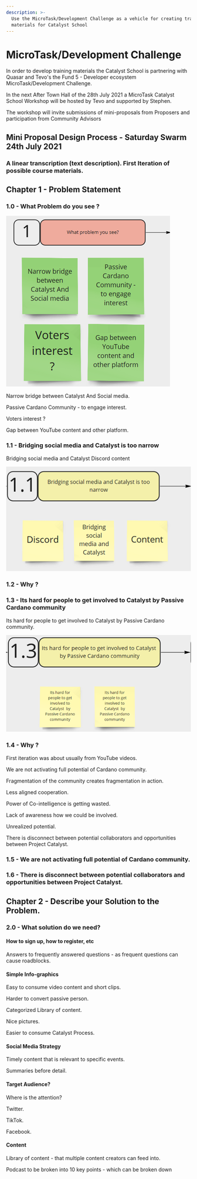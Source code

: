 ```yaml
---
description: >-
  Use the MicroTask/Development Challenge as a vehicle for creating training
  materials for Catalyst School
---
```


# MicroTask/Development Challenge

In order to develop training materials the Catalyst School is partnering with Quasar and Tevo's the Fund 5 - Developer ecosystem MicroTask/Development Challenge.

In the next After Town Hall of the 28th July 2021 a MicroTask Catalyst School Workshop will be hosted by Tevo and supported by Stephen.

The workshop will invite submissions of mini-proposals from Proposers and participation from Community Advisors

## Mini Proposal Design Process - Saturday Swarm 24th July 2021

### A linear transcription \(text description\). First Iteration of possible course materials.

## Chapter 1 - Problem Statement

### 1.0 - What Problem do you see ?

![1.0 - What Problem do you see ?](.gitbook/assets/2021-07-25-4-.png)

Narrow bridge between Catalyst And Social media.

Passive Cardano Community - to engage interest.

Voters interest ?

Gap between YouTube content and other platform.

### 1.1 - Bridging social media and Catalyst is too narrow

Bridging social media and Catalyst Discord content

![1.1 - Bridging social media and Catalyst is too narrow](.gitbook/assets/2021-07-25-5-.png)

### 1.2 - Why ?

### 1.3 - Its hard for people to get involved to Catalyst by Passive Cardano community

Its hard for people to get involved to Catalyst by Passive Cardano community.

![1.3 - Its hard for people to get involved to Catalyst by Passive Cardano community](.gitbook/assets/2021-07-25-6-.png)

### 1.4 - Why ?

First iteration was about usually from YouTube videos.

We are not activating full potential of Cardano community.

Fragmentation of the community creates fragmentation in action.

Less aligned cooperation.

Power of Co-intelligence is getting wasted.

Lack of awareness how we could be involved.

Unrealized potential.

There is disconnect between potential collaborators and opportunities between Project Catalyst.

### 1.5 - We are not activating full potential of Cardano community.

### 1.6 - There is disconnect between potential collaborators and opportunities between Project Catalyst.

## Chapter 2 - Describe your Solution to the Problem.

### 2.0 - What solution do we need?

#### How to sign up, how to register, etc

Answers to frequently answered questions - as frequent questions can cause roadblocks.

#### Simple Info-graphics

Easy to consume video content and short clips.

Harder to convert passive person.

Categorized Library of content.

Nice pictures.

Easier to consume Catalyst Process.

#### Social Media Strategy

Timely content that is relevant to specific events.

Summaries before detail.

#### Target Audience?

Where is the attention?

Twitter.

TikTok.

Facebook.

#### Content

Library of content - that multiple content creators can feed into.

Podcast to be broken into 10 key points - which can be broken down































